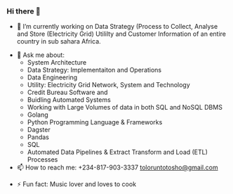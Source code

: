 ### Hi there 👋


<!-- Here are some ideas to get you started:-->

- 🔭 I’m currently working on Data Strategy (Process to Collect, Analyse and Store (Electricity Grid)  Utililty and Customer Information of an entire country in sub sahara Africa.
<!-- - 🌱 I’m currently learning ...
- 👯 I’m looking to collaborate on ...
- 🤔 I’m looking for help with ... -->
- 💬 Ask me about:
  -  System Architecture
  -  Data Strategy: Implementaiton and Operations
  -  Data Engineering
  -  Utility: Electricity Grid Network, System and Technology
  -  Credit Bureau Software and 
  -  Buidling Automated Systems
  -  Working with Large Volumes of data in both SQL and NoSQL DBMS
  -  Golang
  -  Python Programming Language & Frameworks
  -  Dagster
  -  Pandas
  -  SQL
  -  Automated Data Pipelines & Extract Transform and Load (ETL) Processes
- 📫 How to reach me: +234-817-903-3337 toloruntotosho@gmail.com 
<!-- - 😄 Pronouns: He/Him -->
- ⚡ Fun fact: Music lover and loves to cook

